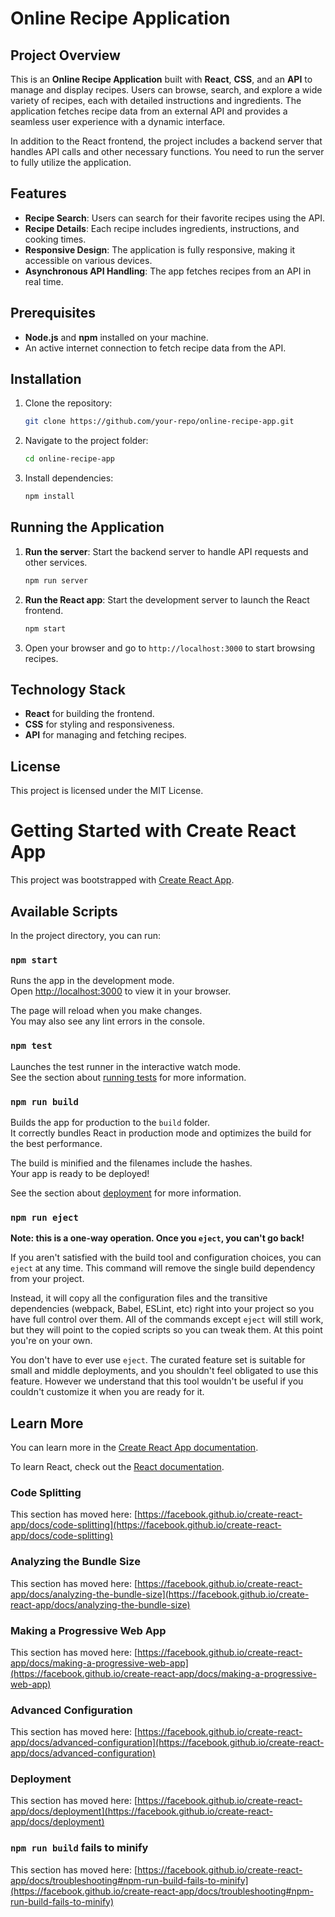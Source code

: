 # **Online Recipe Application**

## **Project Overview**
This is an **Online Recipe Application** built with **React**, **CSS**, and an **API** to manage and display recipes. Users can browse, search, and explore a wide variety of recipes, each with detailed instructions and ingredients. The application fetches recipe data from an external API and provides a seamless user experience with a dynamic interface.

In addition to the React frontend, the project includes a backend server that handles API calls and other necessary functions. You need to run the server to fully utilize the application.

## **Features**
- **Recipe Search**: Users can search for their favorite recipes using the API.
- **Recipe Details**: Each recipe includes ingredients, instructions, and cooking times.
- **Responsive Design**: The application is fully responsive, making it accessible on various devices.
- **Asynchronous API Handling**: The app fetches recipes from an API in real time.
  
## **Prerequisites**
- **Node.js** and **npm** installed on your machine.
- An active internet connection to fetch recipe data from the API.

## **Installation**
1. Clone the repository:
   ```bash
   git clone https://github.com/your-repo/online-recipe-app.git
   ```

2. Navigate to the project folder:
   ```bash
   cd online-recipe-app
   ```

3. Install dependencies:
   ```bash
   npm install
   ```

## **Running the Application**
1. **Run the server**:
   Start the backend server to handle API requests and other services.
   ```bash
   npm run server
   ```

2. **Run the React app**:
   Start the development server to launch the React frontend.
   ```bash
   npm start
   ```

3. Open your browser and go to `http://localhost:3000` to start browsing recipes.

## **Technology Stack**
- **React** for building the frontend.
- **CSS** for styling and responsiveness.
- **API** for managing and fetching recipes.

## **License**
This project is licensed under the MIT License.



# Getting Started with Create React App

This project was bootstrapped with [Create React App](https://github.com/facebook/create-react-app).

## Available Scripts

In the project directory, you can run:

### `npm start`

Runs the app in the development mode.\
Open [http://localhost:3000](http://localhost:3000) to view it in your browser.

The page will reload when you make changes.\
You may also see any lint errors in the console.

### `npm test`

Launches the test runner in the interactive watch mode.\
See the section about [running tests](https://facebook.github.io/create-react-app/docs/running-tests) for more information.

### `npm run build`

Builds the app for production to the `build` folder.\
It correctly bundles React in production mode and optimizes the build for the best performance.

The build is minified and the filenames include the hashes.\
Your app is ready to be deployed!

See the section about [deployment](https://facebook.github.io/create-react-app/docs/deployment) for more information.

### `npm run eject`

**Note: this is a one-way operation. Once you `eject`, you can't go back!**

If you aren't satisfied with the build tool and configuration choices, you can `eject` at any time. This command will remove the single build dependency from your project.

Instead, it will copy all the configuration files and the transitive dependencies (webpack, Babel, ESLint, etc) right into your project so you have full control over them. All of the commands except `eject` will still work, but they will point to the copied scripts so you can tweak them. At this point you're on your own.

You don't have to ever use `eject`. The curated feature set is suitable for small and middle deployments, and you shouldn't feel obligated to use this feature. However we understand that this tool wouldn't be useful if you couldn't customize it when you are ready for it.

## Learn More

You can learn more in the [Create React App documentation](https://facebook.github.io/create-react-app/docs/getting-started).

To learn React, check out the [React documentation](https://reactjs.org/).

### Code Splitting

This section has moved here: [https://facebook.github.io/create-react-app/docs/code-splitting](https://facebook.github.io/create-react-app/docs/code-splitting)

### Analyzing the Bundle Size

This section has moved here: [https://facebook.github.io/create-react-app/docs/analyzing-the-bundle-size](https://facebook.github.io/create-react-app/docs/analyzing-the-bundle-size)

### Making a Progressive Web App

This section has moved here: [https://facebook.github.io/create-react-app/docs/making-a-progressive-web-app](https://facebook.github.io/create-react-app/docs/making-a-progressive-web-app)

### Advanced Configuration

This section has moved here: [https://facebook.github.io/create-react-app/docs/advanced-configuration](https://facebook.github.io/create-react-app/docs/advanced-configuration)

### Deployment

This section has moved here: [https://facebook.github.io/create-react-app/docs/deployment](https://facebook.github.io/create-react-app/docs/deployment)

### `npm run build` fails to minify

This section has moved here: [https://facebook.github.io/create-react-app/docs/troubleshooting#npm-run-build-fails-to-minify](https://facebook.github.io/create-react-app/docs/troubleshooting#npm-run-build-fails-to-minify)
